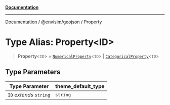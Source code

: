[**Documentation**](../../../README.md)

---

[Documentation](../../../README.md) / [@envisim/geojson](../README.md) / Property

# Type Alias: Property\<ID\>

> **Property**\<`ID`\> = [`NumericalProperty`](../interfaces/NumericalProperty.md)\<`ID`\> \| [`CategoricalProperty`](../interfaces/CategoricalProperty.md)\<`ID`\>

## Type Parameters

| Type Parameter          | theme_default_type |
| ----------------------- | ------------------ |
| `ID` _extends_ `string` | `string`           |
